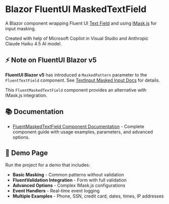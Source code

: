 # Blazor FluentUI MaskedTextField

A Blazor component wrapping Fluent UI [Text Field](https://fluentui-blazor.azurewebsites.net/TextField) and using [IMask.js](https://imask.js.org) for input masking.

Created with help of Microsoft Copilot in Visual Studio and Anthropic Claude Haiku 4.5 AI model.

## ⚡ Note on FluentUI Blazor v5

**FluentUI Blazor v5** has introduced a `MaskedPattern` parameter to the `FluentTextField` component. See [TextInput Masked Input Docs](https://fluentui-blazor-v5.azurewebsites.net/TextInput#masked-input) for details.

This `FluentMaskedTextField` component provides an alternative with IMask.js integration.

## 📚 Documentation

- [FluentMaskedTextField Component Documentation](src/Components/FluentMaskedTextField.md) - Complete component guide with usage examples, parameters, and advanced options.

## 🧪 Demo Page

Run the project for a demo that includes:

- **Basic Masking** - Common patterns without validation
- **FluentValidation Integration** - Form with full validation
- **Advanced Options** - Complex IMask.js configurations
- **Event Handlers** - Real-time event logging
- **Multiple Examples** - Phone, SSN, credit card, dates, times, IP addresses
